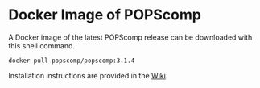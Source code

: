# Docker Image of POPScomp
A Docker image of the latest POPScomp release can be downloaded with this shell command.
```shell
docker pull popscomp/popscomp:3.1.4
```

Installation instructions are provided in the [Wiki](https://github.com/Fraternalilab/POPScomp/wiki/POPScomp-Docker-Image).
